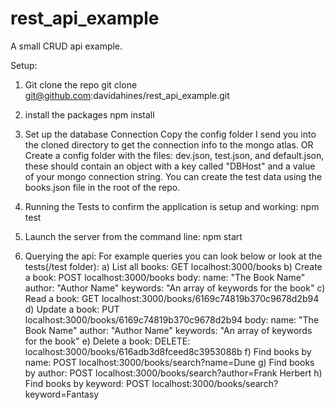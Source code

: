 # rest_api_example
A small CRUD api example.

Setup:
1) Git clone the repo
git clone git@github.com:davidahines/rest_api_example.git
2) install the packages 
npm install

3) Set up the database Connection
Copy the config folder I send you into the cloned directory to get the connection info to the mongo atlas.
 OR
Create a config folder with the files: dev.json, test.json, and default.json, these should contain an object with a key called "DBHost" and a value of your mongo connection string. You can create the test data using the books.json file in the root of the repo.
      
4) Running the Tests to confirm the application is setup and working:
npm test
  
5) Launch the server from the command line:
npm start

6) Querying the api:
For example queries you can look below or look at the tests(/test folder):
  a) List all books:
    GET localhost:3000/books
  b) Create a book:
    POST localhost:3000/books
    body: 
      name: "The Book Name"
      author: "Author Name"
      keywords: "An array of keywords for the book"
  c) Read a book:
    GET localhost:3000/books/6169c74819b370c9678d2b94
  d) Update a book:
    PUT localhost:3000/books/6169c74819b370c9678d2b94
    body:
      name: "The Book Name"
      author: "Author Name"
      keywords: "An array of keywords for the book"
  e) Delete a book:
    DELETE: localhost:3000/books/616adb3d8fceed8c3953088b
  f) Find books by name:
    POST localhost:3000/books/search?name=Dune
  g) Find books by author:
    POST localhost:3000/books/search?author=Frank Herbert
  h) Find books by keyword:
    POST localhost:3000/books/search?keyword=Fantasy
